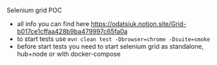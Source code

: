 Selenium grid POC

* all info you can find here https://odatsiuk.notion.site/Grid-b017ce1cffaa428b9ba479997c65fa0a
* to start tests use ```mvn clean test -Dbrowser=chrome -Dsuite=smoke```
* before start tests you need to start selenium grid as standalone, hub+node or with docker-compose